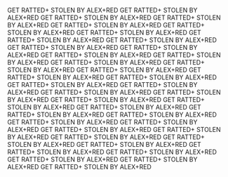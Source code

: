 GET RATTED+ STOLEN BY ALEX+RED
GET RATTED+ STOLEN BY ALEX+RED
GET RATTED+ STOLEN BY ALEX+RED
GET RATTED+ STOLEN BY ALEX+RED
GET RATTED+ STOLEN BY ALEX+RED
GET RATTED+ STOLEN BY ALEX+RED
GET RATTED+ STOLEN BY ALEX+RED
GET RATTED+ STOLEN BY ALEX+RED
GET RATTED+ STOLEN BY ALEX+RED
GET RATTED+ STOLEN BY ALEX+RED
GET RATTED+ STOLEN BY ALEX+RED
GET RATTED+ STOLEN BY ALEX+RED
GET RATTED+ STOLEN BY ALEX+RED
GET RATTED+ STOLEN BY ALEX+RED
GET RATTED+ STOLEN BY ALEX+RED
GET RATTED+ STOLEN BY ALEX+RED
GET RATTED+ STOLEN BY ALEX+RED
GET RATTED+ STOLEN BY ALEX+RED
GET RATTED+ STOLEN BY ALEX+RED
GET RATTED+ STOLEN BY ALEX+RED
GET RATTED+ STOLEN BY ALEX+RED
GET RATTED+ STOLEN BY ALEX+RED
GET RATTED+ STOLEN BY ALEX+RED
GET RATTED+ STOLEN BY ALEX+RED
GET RATTED+ STOLEN BY ALEX+RED
GET RATTED+ STOLEN BY ALEX+RED
GET RATTED+ STOLEN BY ALEX+RED
GET RATTED+ STOLEN BY ALEX+RED
GET RATTED+ STOLEN BY ALEX+RED
GET RATTED+ STOLEN BY ALEX+RED
GET RATTED+ STOLEN BY ALEX+RED
GET RATTED+ STOLEN BY ALEX+RED
GET RATTED+ STOLEN BY ALEX+RED
GET RATTED+ STOLEN BY ALEX+RED
GET RATTED+ STOLEN BY ALEX+RED
GET RATTED+ STOLEN BY ALEX+RED
GET RATTED+ STOLEN BY ALEX+RED
GET RATTED+ STOLEN BY ALEX+RED
GET RATTED+ STOLEN BY ALEX+RED
